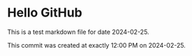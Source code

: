 # Hello GitHub
This is a test markdown file for date 2024-02-25.

This commit was created at exactly 12:00 PM on 2024-02-25.

